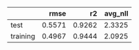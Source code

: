 |          |   rmse |     r2 |   avg_nll |
|:---------|-------:|-------:|----------:|
| test     | 0.5571 | 0.9262 |    2.3325 |
| training | 0.4967 | 0.9444 |    2.0925 |